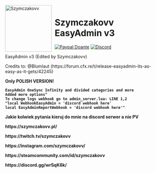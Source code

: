 <img width="150" height="150" align="left" style="float: left; margin: 0 10px 0 0;" alt="Szymczakovv" src="https://i.imgur.com/42AnCgD.jpg">  

# Szymczakovv EasyAdmin v3
[![Paypal Doante](https://img.shields.io/badge/paypal-donate-blue.svg)](https://www.paypal.me/oplatyprimerp)
[![Discord](https://discordapp.com/api/guilds/690686401469087756/embed.png)](https://discord.gg/wrSqK6k)

EasyAdmin v3 (Edited by Szymczakovv)
<p></p>
Credits to: @Blumlaut (https://forum.cfx.re/t/release-easyadmin-its-as-easy-as-it-gets/42245)
<p></p>
<b>Only POLISH VERSION!<b>

```
EasyAdmin OneSync Infinity and divided categories and more
Added more options^
To change logs webhook go to admin_server.lua: LINE 1,2 
"local WebhookEasyAdmin = 'discord webhook here'
local EasyAdminReportWebhook = 'discord webhook here'"
```
Jakie kolwiek pytania kieruj do mnie na discord serwer a nie PV

<p></p>
https://szymczakovv.pl/
<p></p>
https://twitch.tv/szymczakovv
<p></p>
https://instagram.com/szymczakovv/
<p></p>
https://steamcommunity.com/id/szymczakovv
<p></p>
https://discord.gg/wrSqK6k/
